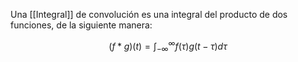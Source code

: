
Una [[Integral]] de convolución es una integral del producto de dos funciones, de la siguiente manera:

$$
	(f * g) (t) = \int_{-\infty }^{\infty } {f(\tau )g(t - \tau )} d\tau 
$$
